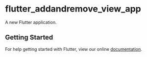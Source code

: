# flutter_addandremove_view_app

A new Flutter application.

## Getting Started

For help getting started with Flutter, view our online
[documentation](https://flutter.io/).
